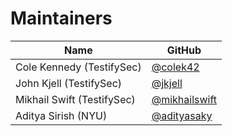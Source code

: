 # Maintainers

| Name                       | GitHub          |
|----------------------------|-----------------|
| Cole Kennedy (TestifySec)      | [@colek42](https://github.com/colek42) |
| John Kjell (TestifySec)     | [@jkjell](https://github.com/jkjell) |
| Mikhail Swift (TestifySec) | [@mikhailswift](https://github.com/mikhailswift) |
| Aditya Sirish (NYU)       | [@adityasaky](https://github.com/adityasaky) |